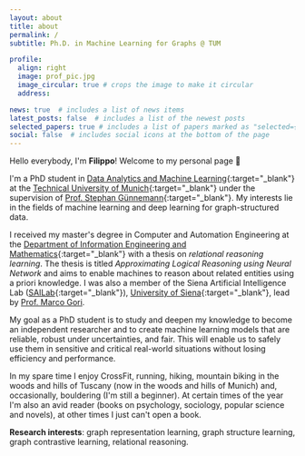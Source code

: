 ```yaml
---
layout: about
title: about
permalink: /
subtitle: Ph.D. in Machine Learning for Graphs @ TUM

profile:
  align: right
  image: prof_pic.jpg
  image_circular: true # crops the image to make it circular
  address:

news: true  # includes a list of news items
latest_posts: false  # includes a list of the newest posts
selected_papers: true # includes a list of papers marked as "selected={true}"
social: false  # includes social icons at the bottom of the page
---
```


Hello everybody, I'm **Filippo**! Welcome to my personal page 👋

I'm a PhD student in [Data Analytics and Machine Learning](https://www.cs.cit.tum.de/en/daml/home/){:target="_blank"} at the [Technical University of Munich](https://www.tum.de/en/){:target="_blank"} under the supervision of [Prof. Stephan Günnemann](https://www.cs.cit.tum.de/en/daml/team/damlguennemann/){:target="_blank"}. My interests lie in the fields of machine learning and deep learning for graph-structured data. 

I received my master's degree in Computer and Automation Engineering at the [Department of Information Engineering and Mathematics](https://www.diism.unisi.it/en){:target="_blank"} with a thesis on *relational reasoning learning*. The thesis is titled *Approximating Logical Reasoning using Neural Network* and aims to enable machines to reason about related entities using a priori knowledge. I was also a member of the Siena Artificial Intelligence Lab ([SAILab](http://sailab.diism.unisi.it/people/filippo-guerranti/){:target="_blank"}), [University of Siena](https://en.unisi.it){:target="_blank"}, lead by [Prof. Marco Gori](https://www3.diism.unisi.it/~marco/).

My goal as a PhD student is to study and deepen my knowledge to become an independent researcher and to create machine learning models that are reliable, robust under uncertainties, and fair. This will enable us to safely use them in sensitive and critical real-world situations without losing efficiency and performance.

In my spare time I enjoy CrossFit, running, hiking, mountain biking in the woods and hills of Tuscany (now in the woods and hills of Munich) and, occasionally, bouldering (I'm still a beginner). At certain times of the year I'm also an avid reader (books on psychology, sociology, popular science and novels), at other times I just can't open a book.

**Research interests**: graph representation learning, graph structure learning, graph contrastive learning, relational reasoning.
